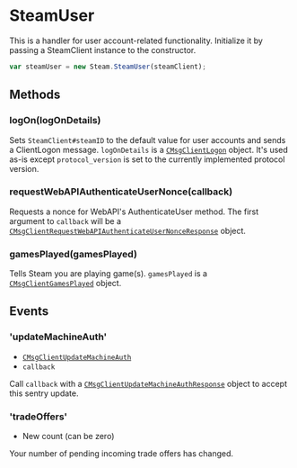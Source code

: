 # SteamUser

This is a handler for user account-related functionality. Initialize it by passing a SteamClient instance to the constructor.

```js
var steamUser = new Steam.SteamUser(steamClient);
```

## Methods

### logOn(logOnDetails)

Sets `SteamClient#steamID` to the default value for user accounts and sends a ClientLogon message. `logOnDetails` is a [`CMsgClientLogon`](https://github.com/SteamRE/SteamKit/blob/master/Resources/Protobufs/steamclient/steammessages_clientserver_login.proto) object. It's used as-is except `protocol_version` is set to the currently implemented protocol version.

### requestWebAPIAuthenticateUserNonce(callback)

Requests a nonce for WebAPI's AuthenticateUser method. The first argument to `callback` will be a [`CMsgClientRequestWebAPIAuthenticateUserNonceResponse`](https://github.com/SteamRE/SteamKit/blob/master/Resources/Protobufs/steamclient/steammessages_clientserver_login.proto) object.

### gamesPlayed(gamesPlayed)

Tells Steam you are playing game(s). `gamesPlayed` is a [`CMsgClientGamesPlayed`](https://github.com/SteamRE/SteamKit/blob/master/Resources/Protobufs/steamclient/steammessages_clientserver.proto) object.

## Events

### 'updateMachineAuth'
* [`CMsgClientUpdateMachineAuth`](https://github.com/SteamRE/SteamKit/blob/master/Resources/Protobufs/steamclient/steammessages_clientserver_2.proto)
* `callback`

Call `callback` with a [`CMsgClientUpdateMachineAuthResponse`](https://github.com/SteamRE/SteamKit/blob/master/Resources/Protobufs/steamclient/steammessages_clientserver_2.proto) object to accept this sentry update.

### 'tradeOffers'
* New count (can be zero)

Your number of pending incoming trade offers has changed.
